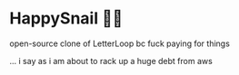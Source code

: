 # HappySnail 🥰🐌

open-source clone of LetterLoop bc fuck paying for things 


... i say as i am about to rack up a huge debt from aws 